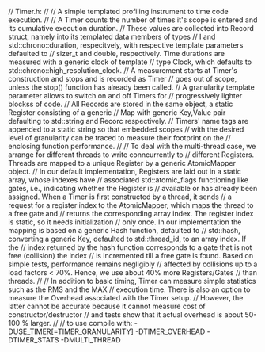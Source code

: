 // Timer.h: 
//
// A simple templated profiling instrument to time code execution.
//
// A Timer counts the number of times it's scope is entered and its cumulative execution duration.
// These values are collected into Record struct, namely into its templated data members of types
// I and std::chrono::duration<R>, respecitvely, with respective template parameters defaulted to
// sizer_t and double, respectively. Time durations are measured with a generic clock of template
// type Clock, which defaults to std::chrono::high_resolution_clock.
// A measurement starts at Timer's construction and stops and is recorded as Timer
// goes out of scope, unless the stop() function has already been called.
// A granularity template parameter allows to switch on and off Timers for
// progressively lighter blockss of code.
// All Records are stored in the same object, a static Register consisting of a generic
// Map with generic Key,Value pair defaulting to std::string and Recorc respectively.
// Timers' name tags are appended to a static string so that embedded scopes
// with the desired level of granularity can be traced to measure their footprint on the
// enclosing function performance.
//
// To deal with the multi-thread case, we arrange for different threads to write conncurrently to
// different Registers. Threads are mapped to a unique Register by a generic AtomicMapper object.
// In our default implementation, Registers are laid out in a static array, whose indexes have 
// associated std::atomic_flags functioning like gates, i.e., indicating whether the Register is
// available or has already been assigned. When a Timer is first constructed by a thread, it sends
// a request for a register index to the AtomicMapper, which maps the thread to a free gate and
// returns the corresponding array index. The register index is static, so it needs initialization
// only once. In our implementation the mapping is based on a generic Hash function, defaulted to
// std::hash<Key>, converting a generic Key, defaulted to std::thread_id, to an array index. If the
// index returned by the hash function corresponds to a gate that is not free (collision) the index
// is incremented till a free gate is found. Based on simple tests, performance remains negligibly
// affected by collisions up to a load factors < 70%. Hence, we use about 40% more Registers/Gates
// than threads.
//
// In addition to basic timing, Timer can measure simple statistics such as the RMS and the MAX 
// execution time. There is also an option to measure the Overhead associated with the Timer setup.
// However, the latter cannot be accurate because it cannot measure cost of constructor/destructor
// and tests show that it actual overhead is about 50-100 % larger.
//
// to use compile with: -DUSE_TIMER[=TIMER_GRANULARITY] -DTIMER_OVERHEAD -DTIMER_STATS -DMULTI_THREAD

